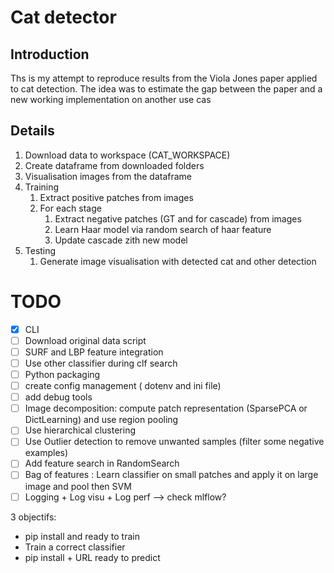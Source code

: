 # Cat detector

## Introduction

Ths is my attempt to reproduce results from the Viola Jones 
paper applied to cat detection. The idea was to estimate the gap
between the paper and a new working implementation on another use cas


## Details

1. Download data to workspace (CAT_WORKSPACE)
2. Create dataframe from downloaded folders
3. Visualisation images from the dataframe
4. Training
    1. Extract positive patches from images
    2. For each stage
        1. Extract negative patches (GT and for cascade) from images
        2. Learn Haar model via random search of haar feature
        3. Update cascade zith new model
5. Testing
    1. Generate image visualisation with detected cat and other detection
    
    
# TODO

- [X] CLI
- [ ] Download original data script
- [ ] SURF and LBP feature integration
- [ ] Use other classifier during clf search
- [ ] Python packaging
- [ ] create config management ( dotenv and ini file)
- [ ] add debug tools 
- [ ] Image decomposition: compute patch representation (SparsePCA or DictLearning) and use region pooling
- [ ] Use hierarchical clustering
- [ ] Use Outlier detection to remove unwanted samples (filter some negative examples)
- [ ] Add feature search in RandomSearch
- [ ] Bag of features : Learn classifier on small patches and apply it on large image and pool then SVM
- [ ] Logging + Log visu + Log perf --> check mlflow?

3 objectifs:

- pip install and ready to train 
- Train a correct classifier
- pip install + URL ready to predict


